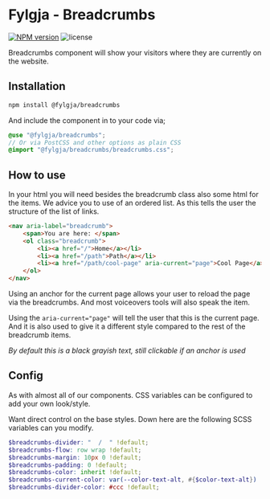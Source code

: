 # Fylgja - Breadcrumbs

[![NPM version](https://img.shields.io/npm/v/@fylgja/breadcrumbs)](https://www.npmjs.org/package/@fylgja/breadcrumbs)
![license](https://img.shields.io/github/license/fylgja/fylgja)

Breadcrumbs component will show your visitors where they are
currently on the website.

## Installation

```bash
npm install @fylgja/breadcrumbs
```

And include the component in to your code via;

```scss
@use "@fylgja/breadcrumbs";
// Or via PostCSS and other options as plain CSS
@import "@fylgja/breadcrumbs/breadcrumbs.css";
```

## How to use

In your html you will need besides the breadcrumb class also some html for the items.
We advice you to use of an ordered list.
As this tells the user the structure of the list of links.

```html
<nav aria-label="breadcrumb">
    <span>You are here: </span>
    <ol class="breadcrumb">
        <li><a href="/">Home</a></li>
        <li><a href="/path">Path</a></li>
        <li><a href="/path/cool-page" aria-current="page">Cool Page</a></li>
    </ol>
</nav>
```

Using an anchor for the current page allows your user to reload
the page via the breadcrumbs.
And most voiceovers tools will also speak the item.

Using the `aria-current="page"`
will tell the user that this is the current page.
And it is also used to give it a different style
compared to the rest of the breadcrumb items.

_By default this is a black grayish text, still clickable if an anchor is used_

## Config

As with almost all of our components.
CSS variables can be configured to add your own look/style.

Want direct control on the base styles.
Down here are the following SCSS variables can you modify.

```scss
$breadcrumbs-divider: "  /  " !default;
$breadcrumbs-flow: row wrap !default;
$breadcrumbs-margin: 10px 0 !default;
$breadcrumbs-padding: 0 !default;
$breadcrumbs-color: inherit !default;
$breadcrumbs-current-color: var(--color-text-alt, #{$color-text-alt}) !default;
$breadcrumbs-divider-color: #ccc !default;
```
